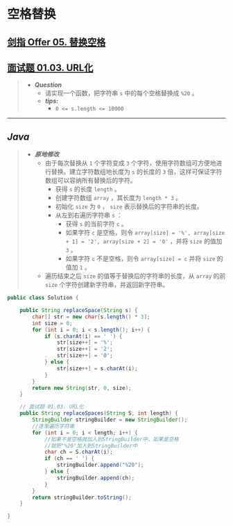 # 空格替换

## [剑指 Offer 05. 替换空格](https://leetcode.cn/problems/ti-huan-kong-ge-lcof/)

## [面试题 01.03. URL化](https://leetcode.cn/problems/string-to-url-lcci/)

> - ***Question***
>   - 请实现一个函数，把字符串 `s` 中的每个空格替换成 `%20` 。
>   - ***tips:***
>     - `0 <= s.length <= 10000`

---

## *Java*

> - ***原地修改***
>   - 由于每次替换从 `1` 个字符变成 `3` 个字符，使用字符数组可方便地进行替换。建立字符数组地长度为 `s` 的长度的 `3` 倍，这样可保证字符数组可以容纳所有替换后的字符。
>     - 获得 `s` 的长度 `length` 。
>     - 创建字符数组 `array` ，其长度为 `length * 3` 。
>     - 初始化 `size` 为 `0` ， `size` 表示替换后的字符串的长度。
>     - 从左到右遍历字符串 `s` ：
>       - 获得 `s` 的当前字符 `c` 。
>       - 如果字符 `c` 是空格，则令 `array[size] = '%', array[size + 1] = '2', array[size + 2] = '0'` ，并将 `size` 的值加 `3` 。
>       - 如果字符 `c` 不是空格，则令 `array[size] = c` 并将 `size` 的值加 `1` 。
>   - 遍历结束之后 `size` 的值等于替换后的字符串的长度，从 `array` 的前 `size` 个字符创建新字符串，并返回新字符串。

```java
public class Solution {

    public String replaceSpace(String s) {
        char[] str = new char[s.length() * 3];
        int size = 0;
        for (int i = 0; i < s.length(); i++) {
            if (s.charAt(i) == ' ') {
                str[size++] = '%';
                str[size++] = '2';
                str[size++] = '0';
            } else {
                str[size++] = s.charAt(i);
            }
        }
        return new String(str, 0, size);
    }

    // 面试题 01.03. URL化
    public String replaceSpaces(String S, int length) {
        StringBuilder stringBuilder = new StringBuilder();
        //逐渐遍历字符串
        for (int i = 0; i < length; i++) {
            //如果不是空格就加入到StringBuilder中，如果是空格
            //就把"%20"加入到StringBuilder中
            char ch = S.charAt(i);
            if (ch == ' ') {
                stringBuilder.append("%20");
            } else {
                stringBuilder.append(ch);
            }
        }
        return stringBuilder.toString();
    }

}
```
